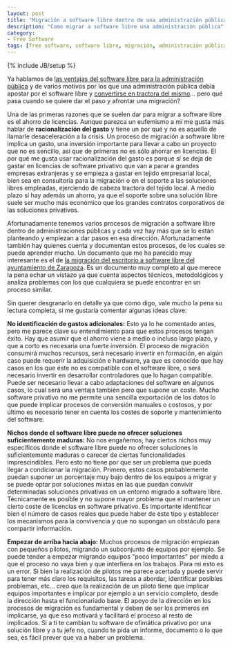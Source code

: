 ```yaml
---
layout: post
title: "Migración a software libre dentro de una administración pública"
description: "Como migrar a software libre una administración pública"
category: 
- Free Software
tags: [free software, software libre, migración, administración pública]
---
```

{% include JB/setup %}

Ya hablamos de [las ventajas del software libre para la administración pública](http://psanxiao.com/Propuesta-migracion_software-libre-ayuntamiento-corunha) y de varios motivos por los que una administración pública debía apostar por el software libre y [convertirse en tractora del mismo](http://psanxiao.com/La-administracion-publica-como-tractora-del-software-libre)... pero qué pasa cuando se quiere dar el paso y afrontar una migración?

Una de las primeras razones que se suelen dar para migrar a software libre es el ahorro de licencias. Aunque parezca un eufemismo a mi me gusta más hablar de **racionalización del gasto** y tiene un por qué y no es aquello de llamarle desaceleración a la crisis. Un proceso de migración a software libre implica un gasto, una inversión importante para llevar a cabo un proyecto que no es sencillo, así que de primeras no es sólo ahorrar en licencias. El por qué me gusta usar racionalización del gasto es porque sí se deja de gastar en licencias de software privativo que van a parar a grandes empresas extranjeras y se empieza a gastar en tejido empresarial local, bien sea en consultoría para la migración o en el soporte a las soluciones libres empleadas, ejerciendo de cabeza tractora del tejido local. A medio plazo sí hay además un ahorro, ya que el soporte sobre una solución libre suele ser mucho más económico que los grandes contratos corporativos de las soluciones privativos.

Afortunadamente tenemos varios procesos de migración a software libre dentro de administraciones públicas y cada vez hay más que se lo están planteando y empiezan a dar pasos en esa dirección. Afortunadamente también hay quienes cuenta y documentan estos procesos, de los cuales se puede aprender mucho. Un documento que me ha parecido muy interesante es el de [la migración del escritorio a software libre del ayuntamiento de Zaragoza](http://www.zaragoza.es/contenidos/azlinux/migracionescritoriosl.pdf). Es un documento muy completo al que merece la pena echar un vistazo ya que cuenta aspectos técnicos, metodológicos y analiza problemas con los que cualquiera se puede encontrar en un proceso similar.

Sin querer desgranarlo en detalle ya que como digo, vale mucho la pena su lectura completa, si me gustaría comentar algunas ideas clave:

**No identificación de gastos adicionales:** Esto ya lo he comentado antes, pero me parece clave su entendimiento para que estos procesos tengan éxito. Hay que asumir que el ahorro viene a medio o incluso largo plazo, y que a corto es necesaria una fuerte inversión. El proceso de migración consumirá muchos recursos, será necesario invertir en formación, en algún caso puede requerir la adquisición e hardware, ya que es conocido que hay casos en los que éste no es compatible con el software libre, o será necesario invertir en desarrollar controladores que lo hagan compatible. Puede ser necesario llevar a cabo adaptaciones del software en algunos casos, lo cual será una ventaja también pero que supone un coste. Mucho software privativo no me permite una sencilla exportación de los datos lo que puede implicar procesos de conversión manuales o costosos, y por último es necesario tener en cuenta los costes de soporte y mantenimiento del software.

**Nichos donde el software libre puede no ofrecer soluciones suficientemente maduras:** No nos engañemos, hay ciertos nichos muy específicos donde el software libre puede no ofrecer soluciones lo suficientemente maduras o carecer de ciertas funcionalidades imprescindibles. Pero esto no tiene por que ser un problema que pueda llegar a condicionar la migración. Primero, estos casos probablemente puedan suponer un porcentaje muy bajo dentro de los equipos a migrar y se puede optar por soluciones mixtas en las que puedan convivir determinadas soluciones privativas en un entorno migrado a software libre. Técnicamente es posible y no supone mayor problema que el mantener un cierto coste de licencias en software privativo. Es importante identificar bien el número de casos reales que puede haber de este tipo y establecer los mecanismos para la convivencia y que no supongan un obstáculo para compartir información.

**Empezar de arriba hacia abajo:** Muchos procesos de migración empiezan con pequeños pilotos, migrando un subconjunto de equipos por ejemplo. Se puede tender a empezar migrando equipos "poco importantes" por miedo a que el proceso no vaya bien y que interfiera en los trabajos. Para mi esto es un error. Si bien la realización de pilotos me parece acertada y puede servir para tener más claro los requisitos, las tareas a abordar, identificar posibles problemas, etc... creo que la realización de un piloto tiene que implicar equipos importantes e implicar por ejemplo a un servicio completo, desde la dirección hasta el funcionariado base. El apoyo de la dirección en los procesos de migración es fundamental y deben de ser los primeros en implicarse, ya que eso motivará y facilitará el proceso al resto de implicados. Si a ti te cambian tu software de ofimática privativo por una solución libre y a tu jefe no, cuando te pida un informe, documento o lo que sea, es fácil prever que va a haber un problema.